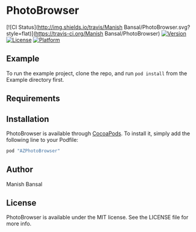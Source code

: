 # PhotoBrowser

[![CI Status](http://img.shields.io/travis/Manish Bansal/PhotoBrowser.svg?style=flat)](https://travis-ci.org/Manish Bansal/PhotoBrowser)
[![Version](https://img.shields.io/cocoapods/v/PhotoBrowser.svg?style=flat)](http://cocoapods.org/pods/PhotoBrowser)
[![License](https://img.shields.io/cocoapods/l/PhotoBrowser.svg?style=flat)](http://cocoapods.org/pods/PhotoBrowser)
[![Platform](https://img.shields.io/cocoapods/p/PhotoBrowser.svg?style=flat)](http://cocoapods.org/pods/PhotoBrowser)

## Example

To run the example project, clone the repo, and run `pod install` from the Example directory first.

## Requirements

## Installation

PhotoBrowser is available through [CocoaPods](http://cocoapods.org). To install
it, simply add the following line to your Podfile:

```ruby
pod "AZPhotoBrowser"
```

## Author

Manish Bansal

## License

PhotoBrowser is available under the MIT license. See the LICENSE file for more info.

